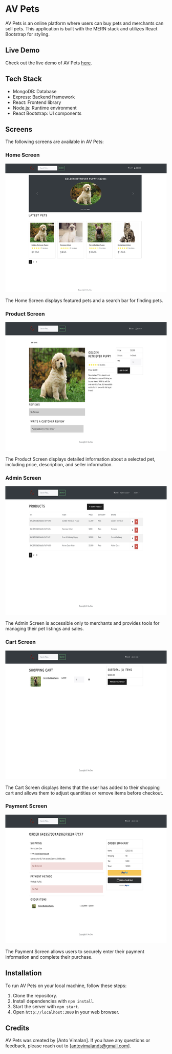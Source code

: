 # AV Pets

AV Pets is an online platform where users can buy pets and merchants can sell pets. This application is built with the MERN stack and utilizes React Bootstrap for styling.

## Live Demo

Check out the live demo of AV Pets [here](https://av-pets-mern-git-master-vimalds15.vercel.app/).

## Tech Stack

- MongoDB: Database
- Express: Backend framework
- React: Frontend library
- Node.js: Runtime environment
- React Bootstrap: UI components

## Screens

The following screens are available in AV Pets:

### Home Screen

<img src="screenshots/1.png" alt="Home Screen" width="600" height="400">

The Home Screen displays featured pets and a search bar for finding pets.

### Product Screen

<img src="screenshots/2.png" alt="Home Screen" width="650" height="400">

The Product Screen displays detailed information about a selected pet, including price, description, and seller information.

### Admin Screen

<img src="screenshots/7.png" alt="Home Screen" width="650" height="400">

The Admin Screen is accessible only to merchants and provides tools for managing their pet listings and sales.

### Cart Screen

<img src="screenshots/3.png" alt="Home Screen" width="650" height="400">

The Cart Screen displays items that the user has added to their shopping cart and allows them to adjust quantities or remove items before checkout.

### Payment Screen

<img src="screenshots/5.png" alt="Home Screen" width="650" height="400">

The Payment Screen allows users to securely enter their payment information and complete their purchase.

## Installation

To run AV Pets on your local machine, follow these steps:

1. Clone the repository.
2. Install dependencies with `npm install`.
3. Start the server with `npm start`.
4. Open `http://localhost:3000` in your web browser.

## Credits

AV Pets was created by [Anto Vimalan]. If you have any questions or feedback, please reach out to [antovimalands@gmail.com].

